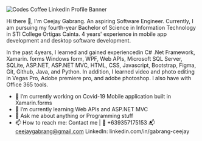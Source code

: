 
![Codes Coffee LinkedIn Profile Banner](https://user-images.githubusercontent.com/71625955/173720751-72112020-cfb8-42e3-a32c-be7a8c2e8a70.png)

Hi there 👋, I'm Ceejay Gabrang. An aspiring Software Engineer. Currently, I am pursuing my fourth-year Bachelor of Science in Information Technology in STI College Ortigas Cainta. 4 years' experience in mobile app development and desktop software development. 

In the past 4years, I learned and gained experiencedin C# .Net Framework, Xamarin. forms Windows form, WPF, Web APIs, Microsoft SQL Server, SQLite, ASP.NET, ASP.NET MVC, HTML, CSS, Javascript, Bootstrap, Figma, Git, Github, Java, and Python. In addition, I learned video and photo editing in Vegas Pro, Adobe premiere pro, and adobe photoshop. I also have with Office 365 tools.


- 🔭 I’m currently working on Covid-19 Mobile application built in Xamarin.forms
- 🌱 I’m currently learning Web APIs and ASP.NET MVC
- 💬 Ask me about anything or Programming stuff
- 📫 How to reach me: Contact me | :iphone: +639357175153  :mailbox_with_mail: ceejaygabrang@gmail.com  LinkedIn: linkedin.com/in/gabrang-ceejay
